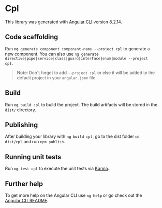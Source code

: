 # Cpl

This library was generated with [Angular CLI](https://github.com/angular/angular-cli) version 8.2.14.

## Code scaffolding

Run `ng generate component component-name --project cpl` to generate a new component. You can also use `ng generate directive|pipe|service|class|guard|interface|enum|module --project cpl`.
> Note: Don't forget to add `--project cpl` or else it will be added to the default project in your `angular.json` file. 

## Build

Run `ng build cpl` to build the project. The build artifacts will be stored in the `dist/` directory.

## Publishing

After building your library with `ng build cpl`, go to the dist folder `cd dist/cpl` and run `npm publish`.

## Running unit tests

Run `ng test cpl` to execute the unit tests via [Karma](https://karma-runner.github.io).

## Further help

To get more help on the Angular CLI use `ng help` or go check out the [Angular CLI README](https://github.com/angular/angular-cli/blob/master/README.md).
